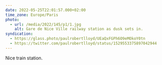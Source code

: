 ```yaml
---
date: 2022-05-25T22:01:57.000+02:00
time_zone: Europe/Paris
photo:
  - url: /media/2022/145/p1/1.jpg
    alt: Gare de Nice Ville railway station as dusk sets in.
syndication:
  - https://glass.photo/paulrobertlloyd/UEaQxFGPh6O9eMOkoY0tn
  - https://twitter.com/paulrobertlloyd/status/1529553375897042944
---
```


Nice train station.
